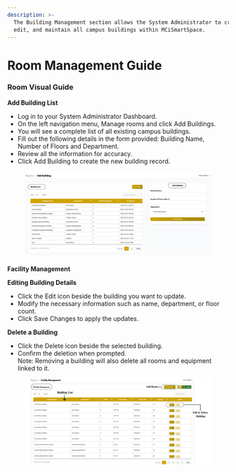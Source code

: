 ```yaml
---
description: >-
  The Building Management section allows the System Administrator to create,
  edit, and maintain all campus buildings within MCiSmartSpace.
---
```


# Room Management Guide



### Room Visual Guide

**Add Building List**

* Log in to your System Administrator Dashboard.
* On the left navigation menu, Manage rooms and  click  Add Buildings.
* You will see a complete list of all existing campus buildings.
* Fill out the following details in the form provided: Building Name, Number of Floors and Department.
* Review all the information for accuracy.
* Click Add Building to create the new building record.

<figure><img src="../../.gitbook/assets/add building.jpg" alt=""><figcaption></figcaption></figure>



**Facility Management**

**Editing Building Details**

* Click the Edit icon beside the building you want to update.
* Modify the necessary information such as name, department, or floor count.
* Click Save Changes to apply the updates.

**Delete  a Building**&#x20;

* Click the Delete icon beside the selected building.
* Confirm the deletion when prompted.
  \
  Note: Removing a building will also delete all rooms and equipment linked to it.

<figure><img src="../../.gitbook/assets/facility management.jpg" alt=""><figcaption></figcaption></figure>
